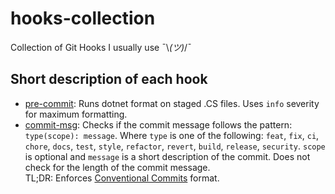 # hooks-collection
Collection of Git Hooks I usually use ¯\\_(ツ)_/¯

## Short description of each hook
- [pre-commit](./pre-commit): Runs dotnet format on staged .CS files. Uses `info` severity for maximum formatting.
- [commit-msg](./commit-msg): Checks if the commit message follows the pattern: `type(scope): message`. Where `type` is one of the following: `feat`, `fix`, `ci`, `chore`, `docs`, `test`, `style`, `refactor`, `revert`, `build`, `release`, `security`. `scope` is optional and `message` is a short description of the commit. Does not check for the length of the commit message.  
  TL;DR: Enforces [Conventional Commits](https://www.conventionalcommits.org/en) format.